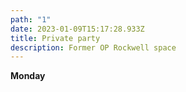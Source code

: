 ```yaml
---
path: "1"
date: 2023-01-09T15:17:28.933Z
title: Private party
description: Former OP Rockwell space
---
```

**Monday**